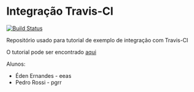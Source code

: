 # Integração Travis-CI 

[![Build Status](https://travis-ci.org/edenalsant/travis-ci-tutorial.svg?branch=feat%2Ftutorial)](https://travis-ci.org/edenalsant/travis-ci-tutorial)

Repositório usado para tutorial de exemplo de integração com Travis-CI

O tutorial pode ser encontrado [aqui](https://medium.com/@eeas_36393/integrando-o-travis-ci-em-um-projeto-python-791781516595 "Tutorial no Medium")

Alunos:
 * Éden Ernandes - eeas
 * Pedro Rossi - pgrr
